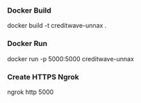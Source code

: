 ### Docker Build
docker build -t creditwave-unnax . 

### Docker Run
docker run -p 5000:5000 creditwave-unnax

### Create HTTPS Ngrok
ngrok http 5000